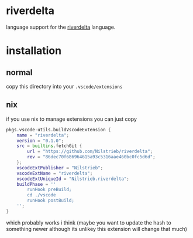 # riverdelta

language support for the [riverdelta](https://github.com/Nilstrieb/riverdelta) language.

# installation

## normal

copy this directory into your `.vscode/extensions`

## nix

if you use nix to manage extensions you can just copy

```nix
pkgs.vscode-utils.buildVscodeExtension {
    name = "riverdelta";
    version = "0.1.0";
    src = builtins.fetchGit {
        url = "https://github.com/Nilstrieb/riverdelta";
        rev = "86dec70f686964615a93c5316aae460bc0fc5d6d";
    };
    vscodeExtPublisher = "Nilstrieb";
    vscodeExtName = "riverdelta";
    vscodeExtUniqueId = "Nilstrieb.riverdelta";
    buildPhase = ''
        runHook preBuild;
        cd ./vscode
        runHook postBuild;
    '';
}
```

which probably works i think (maybe you want to update the hash to something newer although its unlikey this extension will change that much)